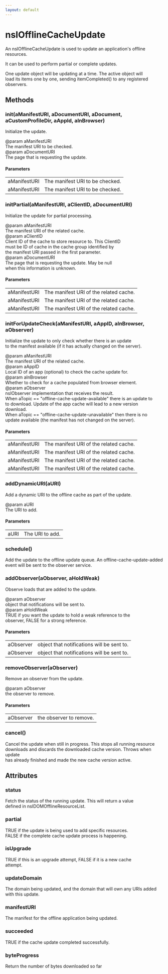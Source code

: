 ```yaml
---
layout: default
---
```


# nsIOfflineCacheUpdate #
  
An nsIOfflineCacheUpdate is used to update an application's offline  
resources.  
  
It can be used to perform partial or complete updates.  
  
One update object will be updating at a time.  The active object will  
load its items one by one, sending itemCompleted() to any registered  
observers.  
  

## Methods ##

### init(aManifestURI, aDocumentURI, aDocument, aCustomProfileDir, aAppId, aInBrowser) ###
  
Initialize the update.  
  
@param aManifestURI  
       The manifest URI to be checked.  
@param aDocumentURI  
       The page that is requesting the update.  
  

#### Parameters ####

<table>

<tr>
<td>aManifestURI</td>
<td>       The manifest URI to be checked.  
</td>
</tr>

<tr>
<td>aManifestURI</td>
<td>       The manifest URI to be checked.  
</td>
</tr>

</table>

### initPartial(aManifestURI, aClientID, aDocumentURI) ###
  
Initialize the update for partial processing.   
  
@param aManifestURI  
       The manifest URI of the related cache.  
@param aClientID  
       Client  ID of the cache to store resource to. This ClientID  
       must be ID of cache in the cache group identified by  
       the manifest URI passed in the first parameter.  
@param aDocumentURI  
       The page that is requesting the update. May be null   
       when this information is unknown.  
  

#### Parameters ####

<table>

<tr>
<td>aManifestURI</td>
<td>       The manifest URI of the related cache.  
</td>
</tr>

<tr>
<td>aManifestURI</td>
<td>       The manifest URI of the related cache.  
</td>
</tr>

<tr>
<td>aManifestURI</td>
<td>       The manifest URI of the related cache.  
</td>
</tr>

</table>

### initForUpdateCheck(aManifestURI, aAppID, aInBrowser, aObserver) ###
  
Initialize the update to only check whether there is an update  
to the manifest available (if it has actually changed on the server).  
  
@param aManifestURI  
       The manifest URI of the related cache.  
@param aAppID  
       Local ID of an app (optional) to check the cache update for.  
@param aInBrowser  
       Whether to check for a cache populated from browser element.  
@param aObserver  
       nsIObserver implementation that receives the result.  
       When aTopic == "offline-cache-update-available" there is an update to  
       to download. Update of the app cache will lead to a new version  
       download.  
       When aTopic == "offline-cache-update-unavailable" then there is no  
       update available (the manifest has not changed on the server).  
  

#### Parameters ####

<table>

<tr>
<td>aManifestURI</td>
<td>       The manifest URI of the related cache.  
</td>
</tr>

<tr>
<td>aManifestURI</td>
<td>       The manifest URI of the related cache.  
</td>
</tr>

<tr>
<td>aManifestURI</td>
<td>       The manifest URI of the related cache.  
</td>
</tr>

<tr>
<td>aManifestURI</td>
<td>       The manifest URI of the related cache.  
</td>
</tr>

</table>

### addDynamicURI(aURI) ###
  
Add a dynamic URI to the offline cache as part of the update.  
  
@param aURI  
       The URI to add.  
  

#### Parameters ####

<table>

<tr>
<td>aURI</td>
<td>       The URI to add.  
</td>
</tr>

</table>

### schedule() ###
  
Add the update to the offline update queue.  An offline-cache-update-added  
event will be sent to the observer service.  
  

### addObserver(aObserver, aHoldWeak) ###
  
Observe loads that are added to the update.  
  
@param aObserver  
       object that notifications will be sent to.  
@param aHoldWeak  
       TRUE if you want the update to hold a weak reference to the  
       observer, FALSE for a strong reference.  
  

#### Parameters ####

<table>

<tr>
<td>aObserver</td>
<td>       object that notifications will be sent to.  
</td>
</tr>

<tr>
<td>aObserver</td>
<td>       object that notifications will be sent to.  
</td>
</tr>

</table>

### removeObserver(aObserver) ###
  
Remove an observer from the update.  
  
@param aObserver  
       the observer to remove.  
  

#### Parameters ####

<table>

<tr>
<td>aObserver</td>
<td>       the observer to remove.  
</td>
</tr>

</table>

### cancel() ###
  
Cancel the update when still in progress. This stops all running resource  
downloads and discards the downloaded cache version. Throws when update  
has already finished and made the new cache version active.  
  

## Attributes ##

### status ###
  
Fetch the status of the running update.  This will return a value  
defined in nsIDOMOfflineResourceList.  
  

### partial ###
  
TRUE if the update is being used to add specific resources.  
FALSE if the complete cache update process is happening.  
  

### isUpgrade ###
  
TRUE if this is an upgrade attempt, FALSE if it is a new cache  
attempt.  
  

### updateDomain ###
  
The domain being updated, and the domain that will own any URIs added  
with this update.  
  

### manifestURI ###
  
The manifest for the offline application being updated.  
  

### succeeded ###
  
TRUE if the cache update completed successfully.  
  

### byteProgress ###
  
Return the number of bytes downloaded so far  
  
